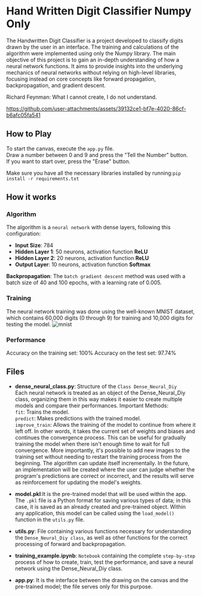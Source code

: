 # Hand Written Digit Classifier Numpy Only
The Handwritten Digit Classifier is a project developed to classify digits drawn by the user in an interface. The training and calculations of the algorithm were implemented using only the Numpy library. The main objective of this project is to gain an in-depth understanding of how a neural network functions. It aims to provide insights into the underlying mechanics of neural networks without relying on high-level libraries, focusing instead on core concepts like forward propagation, backpropagation, and gradient descent.

Richard Feynman: What I cannot create, I do not understand.

https://github.com/user-attachments/assets/39132ce1-bf7e-4020-86cf-b6afc05fa541

## How to Play
To start the canvas, execute the `app.py` file.<br>
Draw a number between 0 and 9 and press the "Tell the Number" button.<br>
If you want to start over, press the "Erase" button.<br>


Make sure you have all the necessary libraries installed by running:`pip install -r requirements.txt`<br>

## How it works
### Algorithm
The algorithm is a `neural network` with dense layers, following this configuration:

- **Input Size**: 784   
- **Hidden Layer 1**: 50 neurons, activation function **ReLU**  
- **Hidden Layer 2**: 20 neurons, activation function **ReLU**  
- **Output Layer**: 10 neurons, activation function **Softmax**

**Backpropagation**: The `batch gradient descent` method was used with a batch size of 40 and 100 epochs, with a learning rate of 0.005.

### Training
The neural network training was done using the well-known MNIST dataset, which contains 60,000 digits (0 through 9) for training and 10,000 digits for testing the model.
![mnist](https://github.com/user-attachments/assets/58a83c54-9620-422d-a2e1-e35cf3498e50)

### Performance
Accuracy on the training set: 100%
Accuracy on the test set: 97.74%

## Files 
- **dense_neural_class.py**: Structure of the `Class Dense_Neural_Diy`<br>
Each neural network is treated as an object of the Dense_Neural_Diy class, organizing them in this way makes it easier to create multiple models and compare their performances.
Important Methods:<br>
`fit`: Trains the model.<br>
`predict`: Makes predictions with the trained model.<br>
`improve_train`: Allows the training of the model to continue from where it left off. In other words, it takes the current set of weights and biases and continues the convergence process. This can be useful for gradually training the model when there isn't enough time to wait for full convergence. More importantly, it's possible to add new images to the training set without needing to restart the training process from the beginning. The algorithm can update itself incrementally. In the future, an implementation will be created where the user can judge whether the program's predictions are correct or incorrect, and the results will serve as reinforcement for updating the model's weights.

- **model.pkl**:It is the pre-trained model that will be used within the app. The `.pkl` file is a Python format for saving various types of data; in this case, it is saved as an already created and pre-trained object. Within any application, this model can be called using the `load_model()` function in the `utils.py` file.

- **utils.py**: File containing various functions necessary for understanding the `Dense_Neural_Diy class`, as well as other functions for the correct processing of forward and backpropagation.

- **training_example.ipynb**: `Notebook` containing the complete `step-by-step` process of how to create, train, test the performance, and save a neural network using the Dense_Neural_Diy class.
- **app.py**: It is the interface between the drawing on the canvas and the pre-trained model; the file serves only for this purpose.






